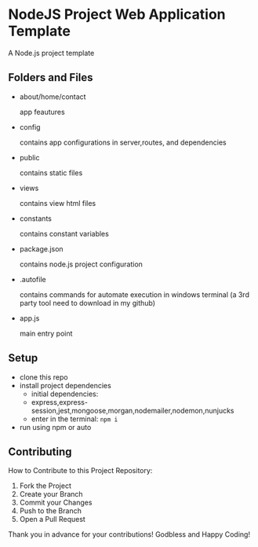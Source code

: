  # NodeJS Project Web Application Template
 
A Node.js project template

## Folders and Files
- about/home/contact 
	
	app feautures

- config
	
	contains app configurations in server,routes, and dependencies

- public
  
	contains static files

- views
  
	contains view html files

- constants
  
	contains constant variables

- package.json
  
	contains node.js project configuration 

- .autofile
  
	contains commands for automate execution in windows terminal (a 3rd party tool need to download in my github)

- app.js
  
	main entry point

## Setup
- clone this repo
- install project dependencies
	- initial dependencies:
	- express,express-session,jest,mongoose,morgan,nodemailer,nodemon,nunjucks
	- enter in the terminal: ```npm i```
- run using npm or auto




<!-- CONTRIBUTING -->
## Contributing
How to Contribute to this Project Repository:
1. Fork the Project
2. Create your Branch 
3. Commit your Changes 
4. Push to the Branch 
5. Open a Pull Request

Thank you in advance for your contributions! Godbless and Happy Coding! 

